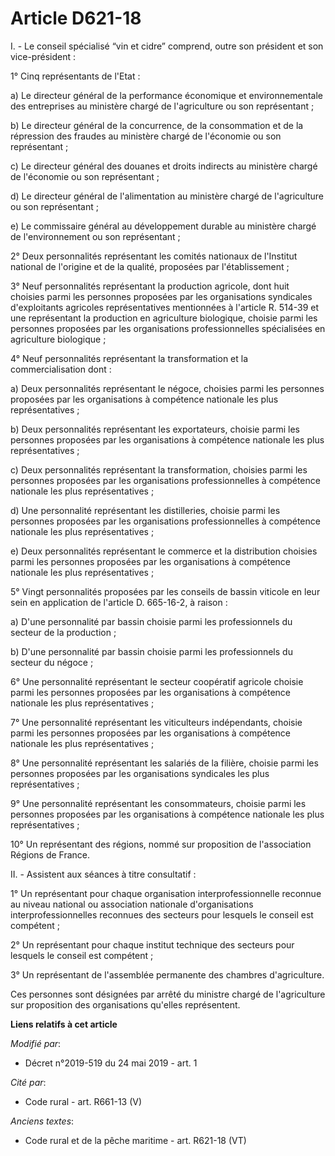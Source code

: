 # Article D621-18

I. - Le conseil spécialisé “vin et cidre” comprend, outre son président et son vice-président :

1° Cinq représentants de l'Etat :

a) Le directeur général de la performance économique et environnementale des entreprises au ministère chargé de l'agriculture
ou son représentant ;

b) Le directeur général de la concurrence, de la consommation et de la répression des fraudes au ministère chargé de
l'économie ou son représentant ;

c) Le directeur général des douanes et droits indirects au ministère chargé de l'économie ou son représentant ;

d) Le directeur général de l'alimentation au ministère chargé de l'agriculture ou son représentant ;

e) Le commissaire général au développement durable au ministère chargé de l'environnement ou son représentant ;

2° Deux personnalités représentant les comités nationaux de l'Institut national de l'origine et de la qualité, proposées par
l'établissement ;

3° Neuf personnalités représentant la production agricole, dont huit choisies parmi les personnes proposées par les
organisations syndicales d'exploitants agricoles représentatives mentionnées à l'article R. 514-39 et une représentant la
production en agriculture biologique, choisie parmi les personnes proposées par les organisations professionnelles
spécialisées en agriculture biologique ;

4° Neuf personnalités représentant la transformation et la commercialisation dont :

a) Deux personnalités représentant le négoce, choisies parmi les personnes proposées par les organisations à compétence
nationale les plus représentatives ;

b) Deux personnalités représentant les exportateurs, choisie parmi les personnes proposées par les organisations à compétence
nationale les plus représentatives ;

c) Deux personnalités représentant la transformation, choisies parmi les personnes proposées par les organisations
professionnelles à compétence nationale les plus représentatives ;

d) Une personnalité représentant les distilleries, choisie parmi les personnes proposées par les organisations
professionnelles à compétence nationale les plus représentatives ;

e) Deux personnalités représentant le commerce et la distribution choisies parmi les personnes proposées par les
organisations à compétence nationale les plus représentatives ;

5° Vingt personnalités proposées par les conseils de bassin viticole en leur sein en application de l'article D. 665-16-2, à
raison :

a) D'une personnalité par bassin choisie parmi les professionnels du secteur de la production ;

b) D'une personnalité par bassin choisie parmi les professionnels du secteur du négoce ;

6° Une personnalité représentant le secteur coopératif agricole choisie parmi les personnes proposées par les organisations à
compétence nationale les plus représentatives ;

7° Une personnalité représentant les viticulteurs indépendants, choisie parmi les personnes proposées par les organisations à
compétence nationale les plus représentatives ;

8° Une personnalité représentant les salariés de la filière, choisie parmi les personnes proposées par les organisations
syndicales les plus représentatives ;

9° Une personnalité représentant les consommateurs, choisie parmi les personnes proposées par les organisations à compétence
nationale les plus représentatives ;

10° Un représentant des régions, nommé sur proposition de l'association Régions de France.

II. - Assistent aux séances à titre consultatif :

1° Un représentant pour chaque organisation interprofessionnelle reconnue au niveau national ou association nationale
d'organisations interprofessionnelles reconnues des secteurs pour lesquels le conseil est compétent ;

2° Un représentant pour chaque institut technique des secteurs pour lesquels le conseil est compétent ;

3° Un représentant de l'assemblée permanente des chambres d'agriculture.

Ces personnes sont désignées par arrêté du ministre chargé de l'agriculture sur proposition des organisations qu'elles
représentent.

**Liens relatifs à cet article**

_Modifié par_:

  - Décret n°2019-519 du 24 mai 2019 - art. 1

_Cité par_:

  - Code rural - art. R661-13 (V)

_Anciens textes_:

  - Code rural et de la pêche maritime - art. R621-18 (VT)
